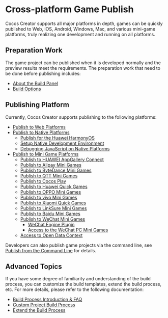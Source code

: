 # Cross-platform Game Publish

Cocos Creator supports all major platforms in depth, games can be quickly published to Web, iOS, Android, Windows, Mac, and various mini-game platforms, truly realizing one development and running on all platforms.

## Preparation Work

The game project can be published when it is developed normally and the preview results meet the requirements. The preparation work that need to be done before publishing includes:

- [About the Build Panel](build-panel.md)
- [Build Options](build-options.md)

## Publishing Platform

Currently, Cocos Creator supports publishing to the following platforms:

- [Publish to Web Platforms](publish-web.md)
- [Publish to Native Platforms](native-options.md)
    - [Publish for the Huawei HarmonyOS](publish-huawei-ohos.md)
    - [Setup Native Development Environment](setup-native-development.md)
    - [Debugging JavaScript on Native Platforms](debug-jsb.md)
- [Publish to Mini Game Platforms](publish-mini-game.md)
    - [Publish to HUAWEI AppGallery Connect](publish-huawei-agc.md)
    - [Publish to Alipay Mini Games](publish-alipay-mini-game.md)
    - [Publish to ByteDance Mini Games](publish-bytedance-mini-game.md)
    - [Publish to QTT Mini Games](publish-qtt.md)
    - [Publish to Cocos Play](publish-cocos-play.md)
    - [Publish to Huawei Quick Games](publish-huawei-mini-game.md)
    - [Publish to OPPO Mini Games](publish-oppo-mini-game.md)
    - [Publish to vivo Mini Games](publish-vivo-mini-game.md)
    - [Publish to Xiaomi Quick Games](publish-xiaomi-quick-game.md)
    - [Publish to LinkSure Mini Games](publish-link-sure.md)
    - [Publish to Baidu Mini Games](publish-baidu-mini-game.md)
    - [Publish to WeChat Mini Games](publish-wechatgame.md)
        - [WeChat Engine Plugin](wechatgame-plugin.md)
        - [Access to the WeChat PC Mini Games](publish-pc-wechatgame.md)
    - [Access to Open Data Context](build-open-data-context.md)

Developers can also publish game projects via the command line, see [Publish from the Command Line](publish-in-command-line.md) for details.

## Advanced Topics

If you have some degree of familiarity and understanding of the build process, you can customize the build templates, extend the build process, etc. For more details, please refer to the following documentation:

- [Build Process Introduction & FAQ](build-guide.md)
- [Custom Project Build Process](custom-project-build-template.md)
- [Extend the Build Process](custom-build-plugin.md)
